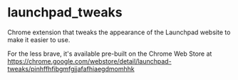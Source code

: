 # launchpad_tweaks
Chrome extension that tweaks the appearance of the Launchpad website to make it easier to use.

For the less brave, it's available pre-built on the Chrome Web Store at https://chrome.google.com/webstore/detail/launchpad-tweaks/pinhffhfibgmfgjjafafhiaegdmomhhk
